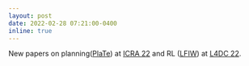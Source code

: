 ```yaml
---
layout: post
date: 2022-02-28 07:21:00-0400
inline: true
---
```


New papers on planning([PlaTe](/publications/#sun2022plate)) at [ICRA 22](https://icra2022.org/) and RL ([LFIW](/publications/#sinha2022lfiw)) at [L4DC 22](https://l4dc.su.domains/).